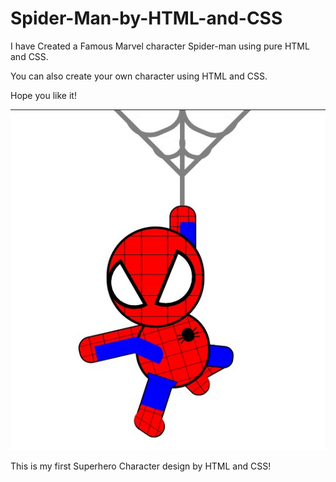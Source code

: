 # Spider-Man-by-HTML-and-CSS

I have Created a Famous Marvel character Spider-man using pure HTML and CSS.

You can also create your own character using HTML and CSS.

Hope you like it!

![](spider-man.jpg)

This is my first Superhero Character design by HTML and CSS!
